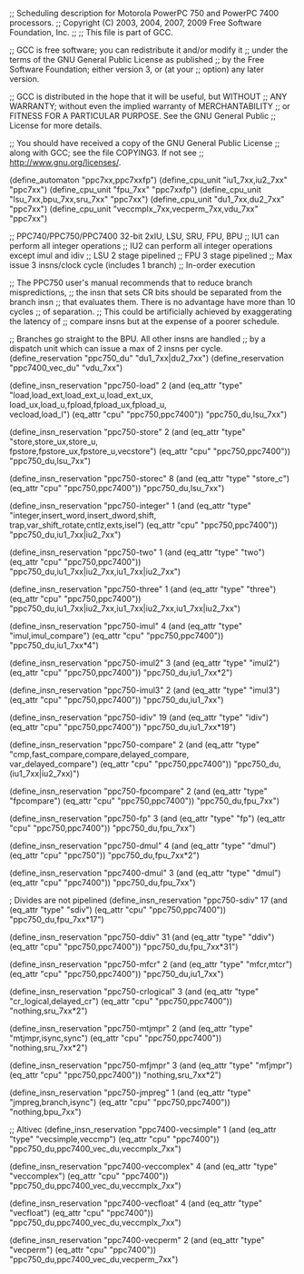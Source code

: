 ;; Scheduling description for Motorola PowerPC 750 and PowerPC 7400 processors.
;;   Copyright (C) 2003, 2004, 2007, 2009 Free Software Foundation, Inc.
;;
;; This file is part of GCC.

;; GCC is free software; you can redistribute it and/or modify it
;; under the terms of the GNU General Public License as published
;; by the Free Software Foundation; either version 3, or (at your
;; option) any later version.

;; GCC is distributed in the hope that it will be useful, but WITHOUT
;; ANY WARRANTY; without even the implied warranty of MERCHANTABILITY
;; or FITNESS FOR A PARTICULAR PURPOSE.  See the GNU General Public
;; License for more details.

;; You should have received a copy of the GNU General Public License
;; along with GCC; see the file COPYING3.  If not see
;; <http://www.gnu.org/licenses/>.

(define_automaton "ppc7xx,ppc7xxfp")
(define_cpu_unit "iu1_7xx,iu2_7xx" "ppc7xx")
(define_cpu_unit "fpu_7xx" "ppc7xxfp")
(define_cpu_unit "lsu_7xx,bpu_7xx,sru_7xx" "ppc7xx")
(define_cpu_unit "du1_7xx,du2_7xx" "ppc7xx")
(define_cpu_unit "veccmplx_7xx,vecperm_7xx,vdu_7xx" "ppc7xx")

;; PPC740/PPC750/PPC7400  32-bit 2xIU, LSU, SRU, FPU, BPU
;; IU1 can perform all integer operations
;; IU2 can perform all integer operations except imul and idiv
;; LSU 2 stage pipelined
;; FPU 3 stage pipelined
;; Max issue 3 insns/clock cycle (includes 1 branch)
;; In-order execution


;; The PPC750 user's manual recommends that to reduce branch mispredictions,
;; the insn that sets CR bits should be separated from the branch insn
;; that evaluates them.  There is no advantage have more than 10 cycles
;; of separation.
;; This could be artificially achieved by exaggerating the latency of
;; compare insns but at the expense of a poorer schedule.

;; Branches go straight to the BPU.  All other insns are handled
;; by a dispatch unit which can issue a max of 2 insns per cycle.
(define_reservation "ppc750_du" "du1_7xx|du2_7xx")
(define_reservation "ppc7400_vec_du" "vdu_7xx")

(define_insn_reservation "ppc750-load" 2
  (and (eq_attr "type" "load,load_ext,load_ext_u,load_ext_ux,\
		        load_ux,load_u,fpload,fpload_ux,fpload_u,\
			vecload,load_l")
       (eq_attr "cpu" "ppc750,ppc7400"))
  "ppc750_du,lsu_7xx")

(define_insn_reservation "ppc750-store" 2
  (and (eq_attr "type" "store,store_ux,store_u,\
		        fpstore,fpstore_ux,fpstore_u,vecstore")
       (eq_attr "cpu" "ppc750,ppc7400"))
  "ppc750_du,lsu_7xx")

(define_insn_reservation "ppc750-storec" 8
  (and (eq_attr "type" "store_c")
       (eq_attr "cpu" "ppc750,ppc7400"))
  "ppc750_du,lsu_7xx")

(define_insn_reservation "ppc750-integer" 1
  (and (eq_attr "type" "integer,insert_word,insert_dword,shift,\
                        trap,var_shift_rotate,cntlz,exts,isel")
       (eq_attr "cpu" "ppc750,ppc7400"))
  "ppc750_du,iu1_7xx|iu2_7xx")

(define_insn_reservation "ppc750-two" 1
  (and (eq_attr "type" "two")
       (eq_attr "cpu" "ppc750,ppc7400"))
  "ppc750_du,iu1_7xx|iu2_7xx,iu1_7xx|iu2_7xx")

(define_insn_reservation "ppc750-three" 1
  (and (eq_attr "type" "three")
       (eq_attr "cpu" "ppc750,ppc7400"))
  "ppc750_du,iu1_7xx|iu2_7xx,iu1_7xx|iu2_7xx,iu1_7xx|iu2_7xx")

(define_insn_reservation "ppc750-imul" 4
  (and (eq_attr "type" "imul,imul_compare")
       (eq_attr "cpu" "ppc750,ppc7400"))
  "ppc750_du,iu1_7xx*4")

(define_insn_reservation "ppc750-imul2" 3
  (and (eq_attr "type" "imul2")
       (eq_attr "cpu" "ppc750,ppc7400"))
  "ppc750_du,iu1_7xx*2")

(define_insn_reservation "ppc750-imul3" 2
  (and (eq_attr "type" "imul3")
       (eq_attr "cpu" "ppc750,ppc7400"))
  "ppc750_du,iu1_7xx")

(define_insn_reservation "ppc750-idiv" 19
  (and (eq_attr "type" "idiv")
       (eq_attr "cpu" "ppc750,ppc7400"))
  "ppc750_du,iu1_7xx*19")

(define_insn_reservation "ppc750-compare" 2
  (and (eq_attr "type" "cmp,fast_compare,compare,delayed_compare,\
                        var_delayed_compare")
       (eq_attr "cpu" "ppc750,ppc7400"))
  "ppc750_du,(iu1_7xx|iu2_7xx)")

(define_insn_reservation "ppc750-fpcompare" 2
  (and (eq_attr "type" "fpcompare")
       (eq_attr "cpu" "ppc750,ppc7400"))
  "ppc750_du,fpu_7xx")

(define_insn_reservation "ppc750-fp" 3
  (and (eq_attr "type" "fp")
       (eq_attr "cpu" "ppc750,ppc7400"))
  "ppc750_du,fpu_7xx")

(define_insn_reservation "ppc750-dmul" 4
  (and (eq_attr "type" "dmul")
       (eq_attr "cpu" "ppc750"))
  "ppc750_du,fpu_7xx*2")

(define_insn_reservation "ppc7400-dmul" 3
  (and (eq_attr "type" "dmul")
       (eq_attr "cpu" "ppc7400"))
  "ppc750_du,fpu_7xx")

; Divides are not pipelined
(define_insn_reservation "ppc750-sdiv" 17
  (and (eq_attr "type" "sdiv")
       (eq_attr "cpu" "ppc750,ppc7400"))
  "ppc750_du,fpu_7xx*17")

(define_insn_reservation "ppc750-ddiv" 31
  (and (eq_attr "type" "ddiv")
       (eq_attr "cpu" "ppc750,ppc7400"))
  "ppc750_du,fpu_7xx*31")

(define_insn_reservation "ppc750-mfcr" 2
  (and (eq_attr "type" "mfcr,mtcr")
       (eq_attr "cpu" "ppc750,ppc7400"))
  "ppc750_du,iu1_7xx")

(define_insn_reservation "ppc750-crlogical" 3
  (and (eq_attr "type" "cr_logical,delayed_cr")
       (eq_attr "cpu" "ppc750,ppc7400"))
  "nothing,sru_7xx*2")

(define_insn_reservation "ppc750-mtjmpr" 2
  (and (eq_attr "type" "mtjmpr,isync,sync")
       (eq_attr "cpu" "ppc750,ppc7400"))
  "nothing,sru_7xx*2")

(define_insn_reservation "ppc750-mfjmpr" 3
  (and (eq_attr "type" "mfjmpr")
       (eq_attr "cpu" "ppc750,ppc7400"))
  "nothing,sru_7xx*2")

(define_insn_reservation "ppc750-jmpreg" 1
  (and (eq_attr "type" "jmpreg,branch,isync")
       (eq_attr "cpu" "ppc750,ppc7400"))
  "nothing,bpu_7xx")

;; Altivec
(define_insn_reservation "ppc7400-vecsimple" 1
  (and (eq_attr "type" "vecsimple,veccmp")
       (eq_attr "cpu" "ppc7400"))
  "ppc750_du,ppc7400_vec_du,veccmplx_7xx")

(define_insn_reservation "ppc7400-veccomplex" 4
  (and (eq_attr "type" "veccomplex")
       (eq_attr "cpu" "ppc7400"))
  "ppc750_du,ppc7400_vec_du,veccmplx_7xx")

(define_insn_reservation "ppc7400-vecfloat" 4
  (and (eq_attr "type" "vecfloat")
       (eq_attr "cpu" "ppc7400"))
  "ppc750_du,ppc7400_vec_du,veccmplx_7xx")

(define_insn_reservation "ppc7400-vecperm" 2
  (and (eq_attr "type" "vecperm")
       (eq_attr "cpu" "ppc7400"))
  "ppc750_du,ppc7400_vec_du,vecperm_7xx")

